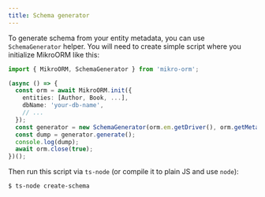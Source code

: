 ```yaml
---
title: Schema generator
---
```


To generate schema from your entity metadata, you can use `SchemaGenerator` helper. You will need to create simple script where you initialize MikroORM like this:

```typescript title="./create-schema.ts"
import { MikroORM, SchemaGenerator } from 'mikro-orm';

(async () => {
  const orm = await MikroORM.init({
    entities: [Author, Book, ...],
    dbName: 'your-db-name',
    // ...
  });
  const generator = new SchemaGenerator(orm.em.getDriver(), orm.getMetadata());
  const dump = generator.generate();
  console.log(dump);
  await orm.close(true);
})();
```

Then run this script via `ts-node` (or compile it to plain JS and use `node`):

```bash
$ ts-node create-schema
```
